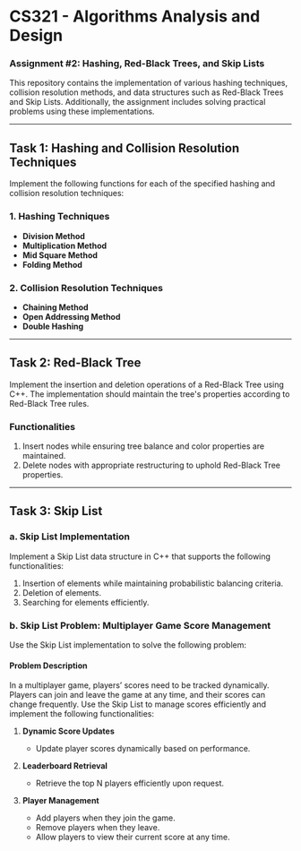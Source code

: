 # CS321 - Algorithms Analysis and Design  
### Assignment #2: Hashing, Red-Black Trees, and Skip Lists  

This repository contains the implementation of various hashing techniques, collision resolution methods, and data structures such as Red-Black Trees and Skip Lists. Additionally, the assignment includes solving practical problems using these implementations.

---

## Task 1: Hashing and Collision Resolution Techniques  

Implement the following functions for each of the specified hashing and collision resolution techniques:

### 1. Hashing Techniques  
- **Division Method**  
- **Multiplication Method**  
- **Mid Square Method**  
- **Folding Method**  

### 2. Collision Resolution Techniques  
- **Chaining Method**  
- **Open Addressing Method**  
- **Double Hashing**  

---

## Task 2: Red-Black Tree  

Implement the insertion and deletion operations of a Red-Black Tree using C++. The implementation should maintain the tree's properties according to Red-Black Tree rules.

### Functionalities  
1. Insert nodes while ensuring tree balance and color properties are maintained.  
2. Delete nodes with appropriate restructuring to uphold Red-Black Tree properties.  

---

## Task 3: Skip List  

### a. Skip List Implementation  
Implement a Skip List data structure in C++ that supports the following functionalities:  
1. Insertion of elements while maintaining probabilistic balancing criteria.  
2. Deletion of elements.  
3. Searching for elements efficiently.  

### b. Skip List Problem: Multiplayer Game Score Management  
Use the Skip List implementation to solve the following problem:  

#### Problem Description  
In a multiplayer game, players’ scores need to be tracked dynamically. Players can join and leave the game at any time, and their scores can change frequently. Use the Skip List to manage scores efficiently and implement the following functionalities:  

1. **Dynamic Score Updates**  
   - Update player scores dynamically based on performance.  

2. **Leaderboard Retrieval**  
   - Retrieve the top N players efficiently upon request.  

3. **Player Management**  
   - Add players when they join the game.  
   - Remove players when they leave.  
   - Allow players to view their current score at any time.  
